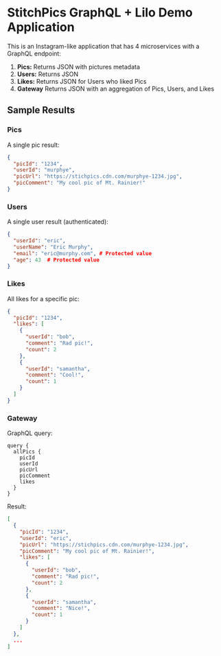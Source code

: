 # StitchPics GraphQL + Lilo Demo Application

This is an Instagram-like application that has 4 microservices with a GraphQL endpoint:

1. **Pics:** Returns JSON with pictures metadata
2. **Users:** Returns JSON
3. **Likes:** Returns JSON for Users who liked Pics
4. **Gateway** Returns JSON with an aggregation of Pics, Users, and Likes

## Sample Results

### Pics

A single pic result:

```json
{
  "picId": "1234",
  "userId": "murphye",
  "picUrl": "https://stichpics.cdn.com/murphye-1234.jpg",
  "picComment": "My cool pic of Mt. Rainier!"
}
```
### Users

A single user result (authenticated):

```json
{
  "userId": "eric",
  "userName": "Eric Murphy",
  "email": "eric@murphy.com", # Protected value
  "age": 43  # Protected value
}
```

### Likes

All likes for a specific pic:

```json
{
  "picId": "1234",
  "likes": [
    {
      "userId": "bob",
      "comment": "Rad pic!",
      "count": 2
    },
    {
      "userId": "samantha",
      "comment": "Cool!",
      "count": 1
    }
  ]
}
```

### Gateway

GraphQL query:

```
query {
  allPics {
    picId
    userId
    picUrl
    picComment
    likes
  }
}  
```

Result:

```json
[
  {
    "picId": "1234",
    "userId": "eric",
    "picUrl": "https://stichpics.cdn.com/murphye-1234.jpg",
    "picComment": "My cool pic of Mt. Rainier!",
    "likes": [
      {
        "userId": "bob",
        "comment": "Rad pic!",
        "count": 2
      },
      {
        "userId": "samantha",
        "comment": "Nice!",
        "count": 1
      }
    ]
  },
  ...
]
```

